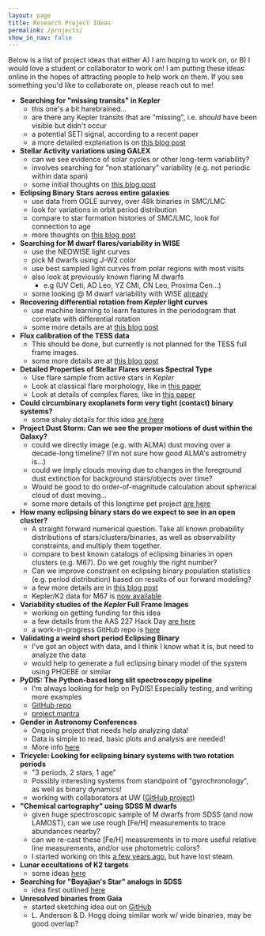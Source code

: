 ```yaml
---
layout: page
title: Research Project Ideas
permalink: /projects/
show_in_nav: false
---
```



<!-- # Research Project Ideas -->

Below is a list of project ideas that either A) I am hoping to work on, or B) I would love a student or collaborator to work on! I am putting these ideas online in the hopes of attracting people to help work on them. If you see something you'd like to collaborate on, please reach out to me!

- **Searching for "missing transits" in Kepler**
	- this one's a bit harebrained...
	- are there any Kepler transits that are "missing", i.e. *should* have been visible but didn't occur
	- a potential SETI signal, according to a recent paper
	- a more detailed explanation is on [this blog post](http://astro.ifweassume.com//2017/03/09/missing/)
- **Stellar Activity variations using GALEX**
	- can we see evidence of solar cycles or other long-term variability?
	- involves searching for "non stationary" variability (e.g. not periodic within data span)
	- some initial thoughts on [this blog post](http://astro.ifweassume.com//2017/03/06/galex/)
- **Eclipsing Binary Stars across entire galaxies**
	- use data from OGLE survey, over 48k binaries in SMC/LMC
	- look for variations in orbit period distribution
	- compare to star formation histories of SMC/LMC, look for connection to age
	- more thoughts on [this blog post](http://astro.ifweassume.com//2017/02/24/EB-LMC/)
- **Searching for M dwarf flares/variability in WISE**
	- use the NEOWISE light curves
	- pick M dwarfs using J-W2 color
	- use best sampled light curves from polar regions with most visits
	- also look at previously known flaring M dwarfs
		- e.g (UV Ceti, AD Leo, YZ CMi, CN Leo, Proxima Cen...)
	- some looking @ M dwarf variability with WISE [already](http://www.aanda.org/articles/aa/abs/2012/12/aa19783-12/aa19783-12.html)
- **Recovering differential rotation from *Kepler* light curves**
	- use machine learning to learn features in the periodogram that correlate with differential rotation
	- some more details are at [this blog post](http://astro.ifweassume.com//2015/11/14/diffrot-ml/)
- **Flux calibration of the TESS data**
	- This should be done, but currently is not planned for the TESS full frame images.
	- some more details are at [this blog post](http://astro.ifweassume.com//2016/01/07/fluxcal-in-tess/)
- **Detailed Properties of Stellar Flares versus Spectral Type**
	- Use flare sample from active stars in *Kepler*
	- Look at classical flare morphology, like in [this paper](http://adsabs.harvard.edu/abs/2014ApJ...797..122D)
	- Look at details of complex flares, like in [this paper](http://adsabs.harvard.edu/abs/2015IAUGA..2253851D)
- **Could circumbinary exoplanets form very tight (contact) binary systems?**
	- some shaky details for this idea [are here](http://astro.ifweassume.com//2015/12/15/planets-binaries/)
- **Project Dust Storm: Can we see the proper motions of dust within the Galaxy?**
	- could we directly image (e.g. with ALMA) dust moving over a decade-long timeline? (I'm not sure how good ALMA's astrometry is...)
	- could we imply clouds moving due to changes in the foreground dust extinction for background stars/objects over time?
	- Would be good to do order-of-magnitude calculation about spherical cloud of dust moving...
	- some more details of this longtime pet project [are here](http://astro.ifweassume.com//2015/12/13/duststorm/)
- **How many eclipsing binary stars do we expect to see in an open cluster?**
	- A straight forward numerical question. Take all known probability distributions of stars/clusters/binaries, as well as observability constraints, and multiply them together.
	- compare to best known catalogs of eclipsing binaries in open clusters (e.g. M67). Do we get roughly the right number?
	- Can we improve constraint on eclipsing binary population statistics (e.g. period distribution) based on results of our forward modeling?
	- a few more details are in [this blog post](http://astro.ifweassume.com//2015/11/15/binaries-in-clusters/)
	- Kepler/K2 data for M67 is [now available](http://adsabs.harvard.edu/abs/2016MNRAS.459.1060G)
- **Variability studies of the *Kepler* Full Frame Images**
	- working on getting funding for this idea
	- a few details from the AAS 227 Hack Day [are here](http://astro.ifweassume.com//2015/12/04/hackidea2016/)
	- a work-in-progress GitHub repo is [here](https://github.com/jradavenport/FFIorBUST)
- **Validating a weird short period Eclipsing Binary**
	- I've got an object with data, and I think I know what it is, but need to analyze the data
	- would help to generate a full eclipsing binary model of the system using PHOEBE or similar
- **PyDIS: The Python-based long slit spectroscopy pipeline**
	- I'm always looking for help on PyDIS! Especially testing, and writing more examples
	- [GitHub repo](https://github.com/jradavenport/pydis)
	- [project mantra](http://jradavenport.github.io/2015/04/01/spectra.html)
- **Gender in Astronomy Conferences**
	- Ongoing project that needs help analyzing data!
	- Data is simple to read, basic plots and analysis are needed!
	- More info [here](http://aasgender.wwu.edu)
- **Tricycle: Looking for eclipsing binary systems with two rotation periods**
	- "3 periods, 2 stars, 1 age"
	- Possibly interesting systems from standpoint of "gyrochronology", as well as binary dynamics!
	- working with collaborators at UW ([GitHub project](https://github.com/StellarArmy/tricycle))
- **"Chemical cartography" using SDSS M dwarfs**
	- given huge spectroscopic sample of M dwarfs from SDSS (and now LAMOST), can we use rough [Fe/H] measurements to trace abundances nearby?
	- can we re-cast these [Fe/H] measurements in to more useful relative line measurements, and/or use photometric colors?
	- I started working on this [a few years ago](http://adsabs.harvard.edu/abs/2014AAS...22440404W), but have lost steam.
- **Lunar occultations of K2 targets**
	- some ideas [here](http://astro.ifweassume.com//2017/02/25/occult/)
- **Searching for "Boyajian's Star" analogs in SDSS**
	- idea first outlined [here](http://beta.briefideas.org/ideas/534f2373fdf0cd3de184f11a63c4a3ee)
- **Unresolved binaries from Gaia**
	- started sketching idea out on [GitHub](https://github.com/jradavenport/gaia_unresolved)
	- L. Anderson & D. Hogg doing similar work w/ wide binaries, may be good overlap?
